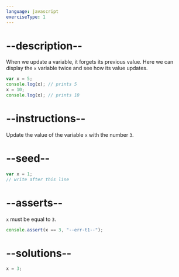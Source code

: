 ```yaml
---
language: javascript
exerciseType: 1
---
```


# --description--

When we update a variable, it forgets its previous value.
Here we can display the `x` variable twice and see how its value updates.
```javascript
var x = 5;
console.log(x); // prints 5
x = 10;
console.log(x); // prints 10
```

# --instructions--

Update the value of the variable `x` with the number `3`.

# --seed--

```javascript
var x = 1;
// write after this line
```

# --asserts--

`x` must be equal to `3`.

```javascript
console.assert(x == 3, "--err-t1--");
```

# --solutions--

```javascript
x = 3;
```
